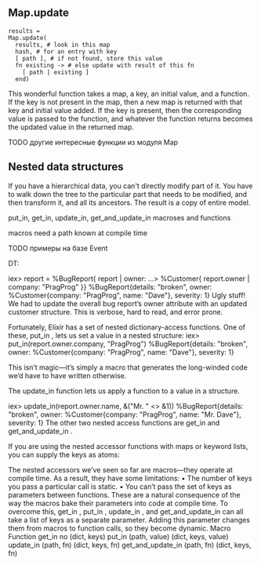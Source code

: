 
## Map.update

```
results =
Map.update(
  results, # look in this map
  hash, # for an entry with key
  [ path ], # if not found, store this value
  fn existing -> # else update with result of this fn
    [ path | existing ]
  end)
```

This wonderful function takes a map, a key, an initial value, and a function. 
If the key is not present in the map, then a new map is returned 
with that key and initial value added. 
If the key is present, then the corresponding value is passed to the function, 
and whatever the function returns becomes the updated value in the returned map.

TODO другие интересные функции из модуля Map


## Nested data structures

If you have a hierarchical data, you can't directly modify part of it.
You have to walk down the tree to the particular part that needs to be modified, 
and then transform it, and all its ancestors.
The result is a copy of entire model.

put_in, get_in, update_in, get_and_update_in
macroses and functions

macros need a path known at compile time

TODO примеры на базе Event


DT:

iex> report = %BugReport{ report | owner:
...>
%Customer{ report.owner | company: "PragProg" }}
%BugReport{details: "broken",
owner: %Customer{company: "PragProg", name: "Dave"},
severity: 1}
Ugly stuff! We had to update the overall bug report’s owner attribute with an
updated customer structure. This is verbose, hard to read, and error prone.

Fortunately, Elixir has a set of nested dictionary-access functions. One of
these, put_in , lets us set a value in a nested structure:
iex> put_in(report.owner.company, "PragProg")
%BugReport{details: "broken",
owner: %Customer{company: "PragProg", name: "Dave"},
severity: 1}

This isn’t magic—it’s simply a macro that generates the long-winded code
we’d have to have written otherwise.

The update_in function lets us apply a function to a value in a structure.

iex> update_in(report.owner.name, &("Mr. " <> &1))
%BugReport{details: "broken",
owner: %Customer{company: "PragProg", name: "Mr. Dave"},
severity: 1}
The other two nested access functions are get_in and get_and_update_in .

If you are using the nested accessor functions with maps or keyword lists,
you can supply the keys as atoms:

The nested accessors we’ve seen so far are macros—they operate at compile
time. As a result, they have some limitations:
• The number of keys you pass a particular call is static.
• You can’t pass the set of keys as parameters between functions.
These are a natural consequence of the way the macros bake their parameters
into code at compile time.
To overcome this, get_in , put_in , update_in , and get_and_update_in can all take a list
of keys as a separate parameter. Adding this parameter changes them from
macros to function calls, so they become dynamic.
Macro
Function
get_in no (dict, keys)
put_in (path, value) (dict, keys, value)
update_in (path, fn) (dict, keys, fn)
get_and_update_in (path, fn) (dict, keys, fn)